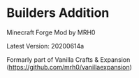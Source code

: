 # Builders Addition
Minecraft Forge Mod by MRH0

Latest Version: 20200614a

Formarly part of Vanilla Crafts & Expansion (https://github.com/mrh0/vanillaexpansion)
